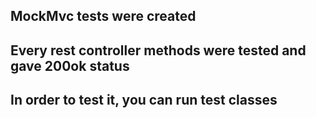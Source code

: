 ## MockMvc tests were created
## Every rest controller methods were tested and gave 200ok status
## In order to test it, you can run test classes
